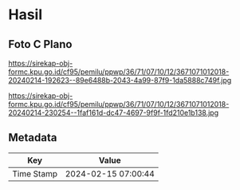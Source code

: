 # Hasil

## Foto C Plano

https://sirekap-obj-formc.kpu.go.id/cf95/pemilu/ppwp/36/71/07/10/12/3671071012018-20240214-192623--89e6488b-2043-4a99-87f9-1da5888c749f.jpg

https://sirekap-obj-formc.kpu.go.id/cf95/pemilu/ppwp/36/71/07/10/12/3671071012018-20240214-230254--1faf161d-dc47-4697-9f9f-1fd210e1b138.jpg


## Metadata

| Key        | Value               |
| ---------- | ------------------- |
| Time Stamp | 2024-02-15 07:00:44 |



